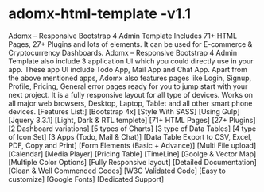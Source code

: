 # adomx-html-template -v1.1

Adomx – Responsive Bootstrap 4 Admin Template Includes 71+ HTML Pages, 27+ Plugins and lots of elements. It can be used for E-commerce & Cryptocurrency Dashboards.
Adomx – Responsive Bootstrap 4 Admin Template also include 3 application UI which you could directly use in your app. These app UI include Todo App, Mail App and Chat App.
Apart from the above mentioned apps, Adomx also features pages like Login, Signup, Profile, Pricing, General error pages ready for you to jump start with your next project.
It is a fully responsive layout for all type of devices. Works on all major web browsers, Desktop, Laptop, Tablet and all other smart phone devices.
[Features List:]
[Bootstrap 4x]
[Style With SASS]
[Using Gulp]
[Jquery 3.3.1]
[Light, Dark & RTL templete]
[71+ HTML Pages]
[27+ Plugins]
[2 Dashboard variations]
[5 types of Charts]
[3 type of Data Tables]
[4 type of Icon Set]
[3 Apps (Todo, Mail & Chat)]
[Data Table Export to CSV, Excel, PDF, Copy and Print]
[Form Elements (Basic + Advance)]
[Multi File upload]
[Calendar]
[Media Player]
[Pricing Table]
[TimeLine]
[Goolge & Vector Map]
[Multiple Color Options]
[Fully Responsive layout]
[Detailed Documentation]
[Clean & Well Commended Codes]
[W3C Validated Code]
[Easy to customize]
[Google Fonts]
[Dedicated Support]
